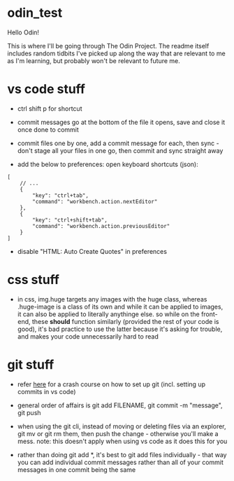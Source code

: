 # odin_test
Hello Odin!

This is where I'll be going through The Odin Project. The readme itself includes random tidbits I've picked up along the way that are relevant to me as I'm learning, but probably won't be relevant to future me.

# vs code stuff
* ctrl shift p for shortcut

* commit messages go at the bottom of the file it opens, save and close it once done to commit

* commit files one by one, add a commit message for each, then sync - don't stage all your files in one go, then commit and sync straight away

* add the below to preferences: open keyboard shortcuts (json):
```
[
    // ...
    {
        "key": "ctrl+tab",
        "command": "workbench.action.nextEditor"
    },
    {
        "key": "ctrl+shift+tab",
        "command": "workbench.action.previousEditor"
    }
]
```

* disable "HTML: Auto Create Quotes" in preferences

# css stuff
* in css, img.huge targets any images with the huge class, whereas .huge-image is a class of its own and while it can be applied to images, it can also be applied to literally anythinge else. so while on the front-end, these **should** function similarly (provided the rest of your code is good), it's bad practice to use the latter because it's asking for trouble, and makes your code unnecessarily hard to read

# git stuff
* refer [here](https://www.theodinproject.com/lessons/foundations-git-basics) for a crash course on how to set up git (incl. setting up commits in vs code)

* general order of affairs is git add FILENAME, git commit -m "message", git push

* when using the git cli, instead of moving or deleting files via an explorer, git mv or git rm them, then push the change - otherwise you'll make a mess. note: this doesn't apply when using vs code as it does this for you

* rather than doing git add \*, it's best to git add files individually - that way you can add individual commit messages rather than all of your commit messages in one commit being the same